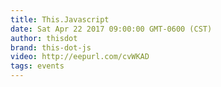 ```yaml
---
title: This.Javascript
date: Sat Apr 22 2017 09:00:00 GMT-0600 (CST)
author: thisdot
brand: this-dot-js
video: http://eepurl.com/cvWKAD
tags: events
---
```

